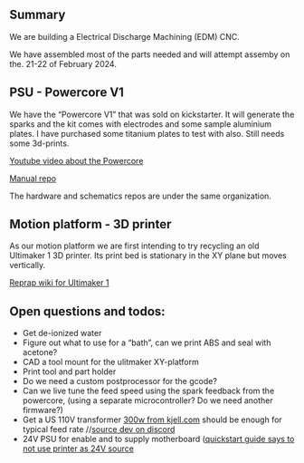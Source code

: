 ## Summary
We are building a Electrical Discharge Machining (EDM) CNC.

We have assembled most of the parts needed and will attempt assemby on the. 21-22 of February 2024.

## PSU - Powercore V1
We have the “Powercore V1” that was sold on kickstarter. It will generate the sparks and the kit comes with electrodes and some sample aluminium plates. I have purchased some titanium plates to test with also. Still needs some 3d-prints.

[Youtube video about the Powercore](https://youtu.be/D6MygL8R9kM?si=-dXRyd_AGkKtzGDO)

[Manual repo](https://github.com/Rack-Robotics/Powercore-V1.0-Manual)

The hardware and schematics repos are under the same organization.

## Motion platform - 3D printer
As our motion platform we are first intending to try recycling an old Ultimaker 1 3D printer. Its print bed is stationary in the XY plane but moves vertically. 

[Reprap wiki for Ultimaker 1](https://reprap.org/wiki/Ultimaker)

## Open questions and todos:
* Get de-ionized water
* Figure out what to use for a “bath”, can we print ABS and seal with acetone?
* CAD a tool mount for the ulitmaker XY-platform
* Print tool and part holder
* Do we need a custom postprocessor for the gcode?
* Can we live tune the feed speed using the spark feedback from the powercore, (using a separate microcontroller?  Do we need another firmware?)
* Get a US 110V transformer [300w from kjell.com](https://www.kjell.com/no/produkter/elektro-og-verktoy/stromadaptrer/acac-stromadapter/230-110-v-omformer-p44098) should be enough for typical feed rate //[source dev on discord](https://discord.com/channels/813870433165508688/1136460259809034363/1205999920125841528)
* 24V PSU for enable and to supply motherboard ([quickstart guide says to not use printer as 24V source](https://youtu.be/FpUhpkBXa6Q?si=DlgyjV4E4XxyUong)
